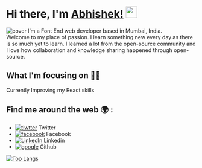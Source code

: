 # Hi there, I'm [Abhishek!](https://www.instagram.com/ig_abhisawant/.com/) <img src="https://raw.githubusercontent.com/MartinHeinz/MartinHeinz/master/wave.gif" width="30px">
![cover](https://user-images.githubusercontent.com/77675095/116268035-8b5f1a80-a79a-11eb-81c4-686f45427919.png)
I’m a Font End web developer based in Mumbai, India.<br>
Welcome to my place of passion. I learn something new every day as there is so much yet to learn.
I learned a lot from the open-source community and I love how collaboration and knowledge sharing happened through open-source.

## What I'm focusing on :man_technologist:
Currently Improving my React skills

## Find me around the web :earth_africa: :

<!-- display the social media buttons in your README -->

- [![tiwtter][1.2]][1] Twitter
- [![facebook][2.2]][2] Facebook
- [![LinkedIn][3.2]][3] Linkedin
- [![google][6.2]][6] Github






[1.2]: http://i.imgur.com/wWzX9uB.png 
[2.2]: http://i.imgur.com/fep1WsG.png
[3.2]: https://raw.githubusercontent.com/MartinHeinz/MartinHeinz/master/linkedin-3-16.png 
[6.2]: http://i.imgur.com/9I6NRUm.png 

[1]: https://twitter.com/Abhishe6621873
[2]: https://www.facebook.com/profile.php?id=100006130181720
[3]: https://www.linkedin.com/in/abhishek-sawant-7986941b1
[6]: https://github.com/Abhisawant52/




[![Top Langs](https://github-readme-stats.vercel.app/api/top-langs/?username=Abhisawant52&layout=compact)](https://github.com/anuraghazra/github-readme-stats)
<br><br>
<!---------
![Anurag's GitHub stats](https://github-readme-stats.vercel.app/api?username=Abhisawant52&hide=prs)------>


